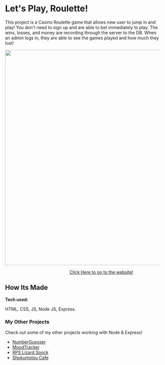 # Let's Play, Roulette!

This project is a Casino Roulette game that allows new user to jump in and play! You don't need to sign up and are able to bet immediately to play. The wins, losses, and money are recording through the server to the DB. When an admin logs in, they are able to see the games played and how much they lost!
&emsp;

<img src="https://github.com/DashlinS/Roulette/blob/main/public/gifs/casinodemo.gif" width="700">

&emsp;&emsp;&emsp;&emsp;&emsp;&emsp;&emsp;&emsp;&emsp;&emsp;&emsp;&emsp;&emsp;&emsp;&emsp;[Click Here to go to the website!](https://letsroulette.herokuapp.com/)

## How Its Made 

**Tech used:** 

HTML, CSS, JS, Node JS, Express.

### My Other Projects 

Check out some of my other projects working with Node & Express!

* [NumberGuesser](https://github.com/DashlinS/NumberGuesser)
* [MoodTracker](https://github.com/DashlinS/moodtracker)
* [RPS Lizard Spock](https://github.com/DashlinS/RPSLizardSpock)
* [Shokumotsu Cafe](https://github.com/DashlinS/ShokumotsuCafe)
